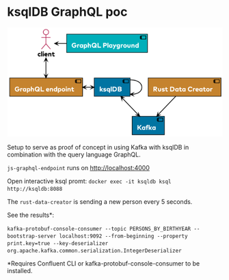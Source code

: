 # ksqlDB GraphQL poc

![Overview](overview-ksql.png)

Setup to serve as proof of concept in using Kafka with ksqlDB in combination with the query language GraphQL.

`js-graphql-endpoint` runs on [http://localhost:4000](http://localhost:4000)

Open interactive ksql promt: `docker exec -it ksqldb ksql http://ksqldb:8088`

The `rust-data-creator` is sending a new person every 5 seconds.

See the results*: 

```kafka-protobuf-console-consumer --topic PERSONS_BY_BIRTHYEAR --bootstrap-server localhost:9092 --from-beginning --property print.key=true --key-deserializer org.apache.kafka.common.serialization.IntegerDeserializer```

*Requires Confluent CLI or kafka-protobuf-console-consumer to be installed.